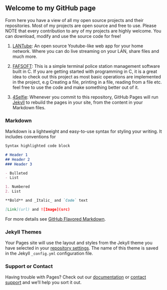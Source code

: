 ## Welcome to my GitHub page

Form here you have a view of all my open source projects and their repositories. Most of my projects are open source and free to use. Please NOTE that every contribution to any of my projects are highly welcome. You can download, modify and use the source code for free!


1. [LANTube](https://fotiemconstant.github.io/LAN-Tube): An open source Youtube-like web app for your home network. Where you can do live streaming on your LAN, share files and much more. 


2. [FAFSOFT](https://fotiemconstant.github.io/FAFSOFT): This is a simple terminal police station management software built in C. If you are getting started with programming in C, it is a great idea to check out this project as most basic operations are implemented in the project, e.g Creating a file, printing in a file, reading from a file etc. feel free to use the code and make something better out of it.

2. [4Selfie](https://fotiemconstant.github.io/4Selfie):
Whenever you commit to this repository, GitHub Pages will run [Jekyll](https://jekyllrb.com/) to rebuild the pages in your site, from the content in your Markdown files.

### Markdown

Markdown is a lightweight and easy-to-use syntax for styling your writing. It includes conventions for

```markdown
Syntax highlighted code block

# Header 1
## Header 2
### Header 3

- Bulleted
- List

1. Numbered
2. List

**Bold** and _Italic_ and `Code` text

[Link](url) and ![Image](src)
```

For more details see [GitHub Flavored Markdown](https://guides.github.com/features/mastering-markdown/).

### Jekyll Themes

Your Pages site will use the layout and styles from the Jekyll theme you have selected in your [repository settings](https://github.com/FotieMConstant/fotiemconstant.github.io/settings). The name of this theme is saved in the Jekyll `_config.yml` configuration file.

### Support or Contact

Having trouble with Pages? Check out our [documentation](https://help.github.com/categories/github-pages-basics/) or [contact support](https://github.com/contact) and we’ll help you sort it out.
